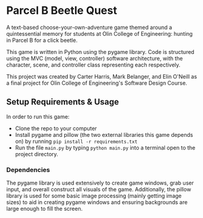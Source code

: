 # Parcel B Beetle Quest
A text-based choose-your-own-adventure game themed around a quintessential
memory for students at Olin College of Engineering: hunting in Parcel B for a
click beetle.

This game is written in Python using the pygame library. Code is structured
using the MVC (model, view, controller) software architecture, with the
character, scene, and controller class representing each respectively.

This project was created by Carter Harris, Mark Belanger, and Elin O'Neill as
a final project for Olin College of Engineering's Software Design Course.

## Setup Requirements & Usage
In order to run this game:
* Clone the repo to your computer
* Install pygame and pillow (the two external libraries this game depends on) by
running `pip install -r requirements.txt`
* Run the file `main.py` by typing `python main.py` into a terminal open to the
project directory.

### Dependencies
The pygame library is used extensively to create game windows, grab user input,
and overall construct all visuals of the game. Additionally, the pillow library
is used for some basic image processing (mainly getting image sizes) to aid
in creating pygame windows and ensuring backgrounds are large enough to fill
the screen. 
